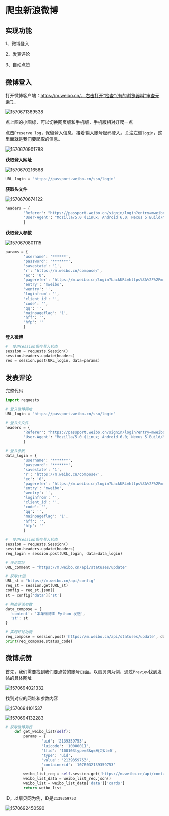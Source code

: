 # 爬虫新浪微博

## 实现功能

1、微博登入

2、发表评论

3、自动点赞

## 微博登入

打开微博客户端：https://m.weibo.cn/，右击打开”检查“（有的浏览器叫”审查元素“）

![1570671369538](README.assets/1570671369538.png)

点上图的小图标，可以切换网页版和手机版，手机版相对好爬一点

点击`Preserve log`，保留登入信息，接着输入账号密码登入。关注左侧`login`，这里面就是我们要爬取的信息。

![1570670901788](README.assets/1570670901788.png)



**获取登入网址**

![1570670216568](README.assets/1570670216568.png)

```python
URL_login = "https://passport.weibo.cn/sso/login"
```



**获取头文件**

![1570670674122](README.assets/1570670674122.png)

```python
headers = {
        'Referer': "https://passport.weibo.cn/signin/login?entry=mweibo&res=wel&wm=3349&r=https://m.weibo.cn/compose/",
        'User-Agent': "Mozilla/5.0 (Linux; Android 6.0; Nexus 5 Build/MRA58N) AppleWebKit/537.36 (KHTML, like Gecko) Chrome/74.0.3729.131 Mobile Safari/537.36"
        }
```



**获取登入参数**

![1570670801115](README.assets/1570670801115.png)

```python
params = {
        'username': '******',
        'password': '*******',
        'savestate': '1',
        'r': 'https://m.weibo.cn/compose/',
        'ec': '0',
        'pagerefer': 'https://m.weibo.cn/login?backURL=https%3A%2F%2Fm.weibo.cn%2Fcompose%2F',
        'entry': 'mweibo',
        'wentry': '',
        'loginfrom': '',
        'client_id': '',
        'code': '',
        'qq': '',
        'mainpageflag': '1',
        'hff': '',
        'hfp': ''
        }
```



**登入微博**

```python
#  使用session保存登入状态
session = requests.Session()
session.headers.update(headers)
res = session.post(URL_login, data=params)
```



## 发表评论

完整代码

```python
import requests

# 登入微博网址
URL_login = "https://passport.weibo.cn/sso/login"

# 登入头文件
headers = {
        'Referer': "https://passport.weibo.cn/signin/login?entry=mweibo&res=wel&wm=3349&r=https://m.weibo.cn/compose/",
        'User-Agent': "Mozilla/5.0 (Linux; Android 6.0; Nexus 5 Build/MRA58N) AppleWebKit/537.36 (KHTML, like Gecko) Chrome/74.0.3729.131 Mobile Safari/537.36"
        }

# 登入参数
data_login = {
        'username': '*******',
        'password': '*******',
        'savestate': '1',
        'r': 'https://m.weibo.cn/compose/',
        'ec': '0',
        'pagerefer': 'https://m.weibo.cn/login?backURL=https%3A%2F%2Fm.weibo.cn%2Fcompose%2F',
        'entry': 'mweibo',
        'wentry': '',
        'loginfrom': '',
        'client_id': '',
        'code': '',
        'qq': '',
        'mainpageflag': '1',
        'hff': '',
        'hfp': ''
        }

#  使用session保存登入状态
session = requests.Session()
session.headers.update(headers)
req_login = session.post(URL_login, data=data_login)

# 评论网址
URL_comment = "https://m.weibo.cn/api/statuses/update"

# 获取st值
URL_st = "https://m.weibo.cn/api/config"
req_st = session.get(URL_st)
config = req_st.json()
st = config['data']['st']

# 构造评论参数
data_compose = {
  'content': '本条微博由 Python 发送',
  'st': st
}

# 实现评论功能
req_compose = session.post('https://m.weibo.cn/api/statuses/update', data=data_compose)
print(req_compose.status_code)
```

## 微博点赞

首先，我们需要找到我们要点赞的账号页面。以扇贝网为例，通过`Preview`找到发帖的具体网址

![1570694021332](README.assets/1570694021332.png)

找到对应的网址和参数内容

![1570694101537](README.assets/1570694101537.png)

![1570694132283](README.assets/1570694132283.png)

```python
# 获取微博列表
    def get_weibo_list(self):
        params = {
                'uid': '2139359753',
                'luicode': '10000011',
                'lfid': '100103type=3&q=扇贝&t=0',
                'type': 'uid',
                'value': '2139359753',
                'containerid': '1076032139359753'
                }
        weibo_list_req = self.session.get('https://m.weibo.cn/api/container/getIndex', params=params)
        weibo_list_data = weibo_list_req.json()
        weibo_list = weibo_list_data['data']['cards']
        return weibo_list
```







ID。以扇贝网为例，ID是`2139359753`

![1570692450590](README.assets/1570692450590.png)